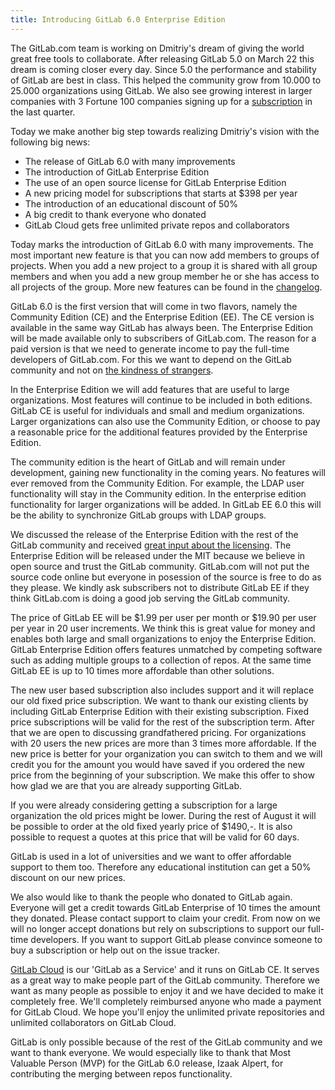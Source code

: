 ```yaml
---
title: Introducing GitLab 6.0 Enterprise Edition
---
```

The GitLab.com team is working on Dmitriy's dream of giving the world great free tools to collaborate. After releasing GitLab 5.0 on March 22 this dream is coming closer every day. Since 5.0 the performance and stability of GitLab are best in class. This helped the community grow from 10.000 to 25.000 organizations using GitLab. We also see growing interest in larger companies with 3 Fortune 100 companies signing up for a [subscription](/subscription/) in the last quarter.

Today we make another big step towards realizing Dmitriy's vision with the following big news:

- The release of GitLab 6.0 with many improvements
- The introduction of GitLab Enterprise Edition
- The use of an open source license for GitLab Enterprise Edition
- A new pricing model for subscriptions that starts at $398 per year
- The introduction of an educational discount of 50%
- A big credit to thank everyone who donated
- GitLab Cloud gets free unlimited private repos and collaborators

Today marks the introduction of GitLab 6.0 with many improvements. The most important new feature is that you can now add members to groups of projects. When you add a new project to a group it is shared with all group members and when you add a new group member he or she has access to all projects of the group. More new features can be found in the [changelog](https://github.com/gitlabhq/gitlabhq/blob/master/CHANGELOG).

GitLab 6.0 is the first version that will come in two flavors, namely the Community Edition (CE) and the Enterprise Edition (EE). The CE version is available in the same way GitLab has always been. The Enterprise Edition will be made available only to subscribers of GitLab.com. The reason for a paid version is that we need to generate income to pay the full-time developers of GitLab.com. For this we want to depend on the GitLab community and not on [the kindness of strangers](http://bhorowitz.com/2013/07/16/capital-market-climate-change/).

In the Enterprise Edition we will add features that are useful to large organizations. Most features will continue to be included in both editions. GitLab CE is useful for individuals and small and medium organizations. Larger organizations can also use the Community Edition, or choose to pay a reasonable price for the additional features provided by the Enterprise Edition.

The community edition is the heart of GitLab and will remain under development, gaining new functionality in the coming years. No features will ever removed from the Community Edition. For example, the LDAP user functionality will stay in the Community edition. In the enterprise edition functionality for larger organizations will be added. In GitLab EE 6.0 this will be the ability to synchronize GitLab groups with LDAP groups.

We discussed the release of the Enterprise Edition with the rest of the GitLab community and received [great input about the licensing](/2013/07/22/announcing-gitlab-enterprise-edition). The Enterprise Edition will be released under the MIT because we believe in open source and trust the GitLab community. GitLab.com will not put the source code online but everyone in posession of the source is free to do as they please. We kindly ask subscribers not to distribute GitLab EE if they think GitLab.com is doing a good job serving the GitLab community.

The price of GitLab EE will be $1.99 per user per month or $19.90 per user per year in 20 user increments. We think this is great value for money and enables both large and small organizations to enjoy the Enterprise Edition. GitLab Enterprise Edition offers features unmatched by competing software such as adding multiple groups to a collection of repos. At the same time GitLab EE is up to 10 times more affordable than other solutions.

The new user based subscription also includes support and it will replace our old fixed price subscription. We want to thank our existing clients by including GitLab Enterprise Edition with their existing subscription. Fixed price subscriptions will be valid for the rest of the subscription term. After that we are open to discussing grandfathered pricing. For organizations with 20 users the new prices are more than 3 times more affordable. If the new price is better for your organization you can switch to them and we will credit you for the amount you would have saved if you ordered the new price from the beginning of your subscription. We make this offer to show how glad we are that you are already supporting GitLab.

If you were already considering getting a subscription for a large organization the old prices might be lower. During the rest of August it will be possible to order at the old fixed yearly price of $1490,-. It is also possible to request a quotes at this price that will be valid for 60 days.

GitLab is used in a lot of universities and we want to offer affordable support to them too. Therefore any educational institution can get a 50% discount on our new prices.

We also would like to thank the people who donated to GitLab again. Everyone will get a credit towards GitLab Enterprise of 10 times the amount they donated. Please contact support to claim your credit. From now on we will no longer accept donations but rely on subscriptions to support our full-time developers. If you want to support GitLab please convince someone to buy a subscription or help out on the issue tracker.

  [GitLab Cloud](/cloud/) is our 'GitLab as a Service' and it runs on GitLab CE. It serves as a great way to make people part of the GitLab community. Therefore we want as many people as possible to enjoy it and we have decided to make it completely free. We'll completely reimbursed anyone who made a payment for GitLab Cloud. We hope you'll enjoy the unlimited private repositories and unlimited collaborators on GitLab Cloud.

GitLab is only possible because of the rest of the GitLab community and we want to thank everyone. We would especially like to thank that Most Valuable Person (MVP) for the GitLab 6.0 release, Izaak Alpert, for contributing the merging between repos functionality.
